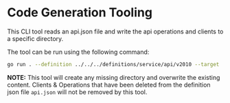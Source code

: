 # Code Generation Tooling

This CLI tool reads an api.json file and write the api operations and clients to a specific directory.

The tool can be run using the following command:

```sh
go run . --definition ../../../definitions/service/api/v2010 --target ../../../service/api/v2010
```

**NOTE:** This tool will create any missing directory and overwrite the existing content. Clients & Operations that have been deleted from the definition json file `api.json` will not be removed by this tool.
